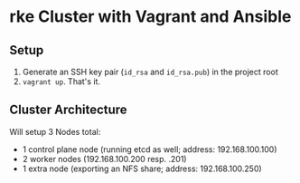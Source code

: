 # rke Cluster with Vagrant and Ansible

## Setup
1. Generate an SSH key pair (`id_rsa` and `id_rsa.pub`) in the project root 
1. `vagrant up`. That's it.

## Cluster Architecture

Will setup 3 Nodes total: 

* 1 control plane node (running etcd as well; address: 192.168.100.100)
* 2 worker nodes (192.168.100.200 resp. .201)
* 1 extra node (exporting an NFS share; address: 192.168.100.250)
